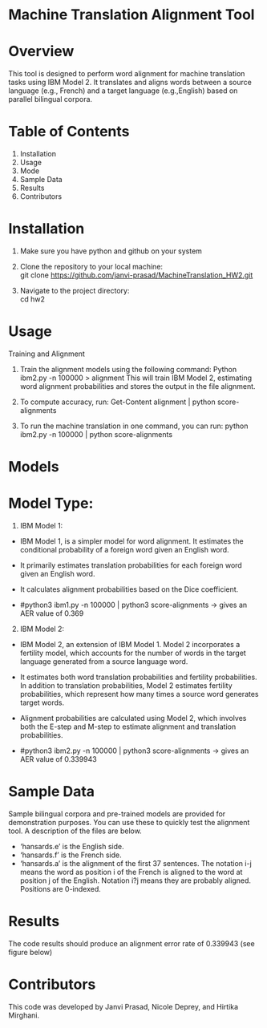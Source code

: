 

# Machine Translation Alignment Tool
# Overview
This tool is designed to perform word alignment for machine translation tasks using IBM Model 2. It translates and aligns words between a source language (e.g., French) and a target language (e.g.,English) based on parallel bilingual corpora.


# Table of Contents
1. Installation
2. Usage
3. Mode
4. Sample Data
5. Results
6. Contributors


# Installation
1. Make sure you have python and github on your system


2. Clone the repository to your local machine:  
git clone https://github.com/janvi-prasad/MachineTranslation_HW2.git


3. Navigate to the project directory:  
cd hw2




# Usage
Training and Alignment


1. Train the alignment models using the following command:
Python ibm2.py -n 100000 > alignment
This will train IBM Model 2, estimating word alignment probabilities and stores the output in the file alignment.


2. To compute accuracy, run:
Get-Content alignment | python score-alignments 


3. To run the machine translation in one command, you can run: 
python ibm2.py -n 100000 | python score-alignments 

# Models
# Model Type: 


1. IBM Model 1: 
* IBM Model 1, is a simpler model for word alignment. It estimates the conditional probability of a foreign word given an English word. 
* It primarily estimates translation probabilities for each foreign word given an English word. 
* It calculates alignment probabilities based on the Dice coefficient.


* #python3 ibm1.py -n 100000 | python3 score-alignments -> gives an AER value of 0.369




2. IBM Model 2: 
* IBM Model 2, an extension of IBM Model 1. Model 2 incorporates a fertility model, which accounts for the number of words in the target language generated from a source language word. 
* It estimates both word translation probabilities and fertility probabilities. In addition to translation probabilities, Model 2 estimates fertility probabilities, which represent how many times a source word generates target words. 
* Alignment probabilities are calculated using Model 2, which involves both the E-step and M-step to estimate alignment and translation probabilities.


* #python3 ibm2.py -n 100000 | python3 score-alignments -> gives an AER value of 0.339943




# Sample Data
Sample bilingual corpora and pre-trained models are provided for demonstration purposes. You can use these to quickly test the alignment tool. A description of the files are below.


* ‘hansards.e’ is the English side.
* ‘hansards.f’ is the French side.
* ‘hansards.a’ is the alignment of the first 37 sentences. The notation i-j means the word as position i of the French is aligned to the word at position j of the English. Notation i?j means they are probably aligned. Positions are 0-indexed.


# Results
The code results should produce an alignment error rate of 0.339943 (see figure below)


  



# Contributors
This code was developed by Janvi Prasad, Nicole Deprey, and Hirtika Mirghani.
